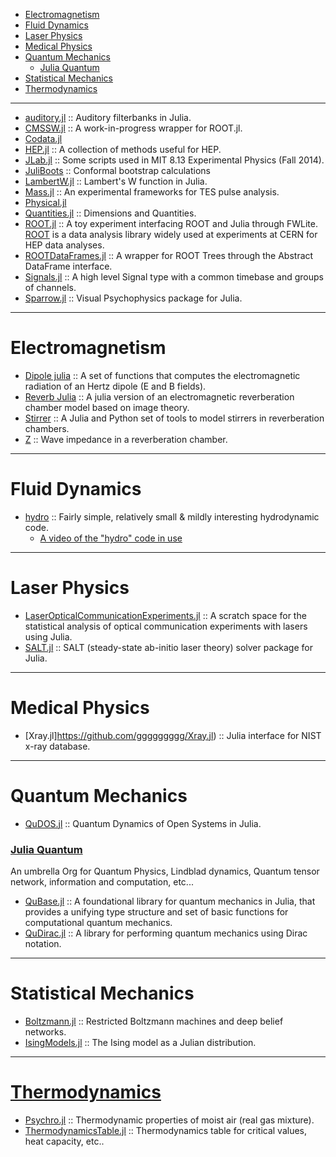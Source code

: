 + [Electromagnetism](#electromagnetism)
+ [Fluid Dynamics](#fluid-dynamics)
+ [Laser Physics](#laser-physics)
+ [Medical Physics](#medical-physics)
+ [Quantum Mechanics](#quantum-mechanics)
   + [Julia Quantum](#juliaquantum) 
+ [Statistical Mechanics](#statistical-mechanics)
+ [Thermodynamics](#thermodynamics)

----

* [auditory.jl](https://github.com/jfsantos/auditory.jl) :: Auditory filterbanks in Julia.
* [CMSSW.jl](https://github.com/jpata/CMSSW.jl) :: A work-in-progress wrapper for ROOT.jl.
* [Codata.jl](https://github.com/kofron/Codata.jl)
* [HEP.jl](https://github.com/jpata/HEP.jl) :: A collection of methods useful for HEP.
* [JLab.jl](https://github.com/amyascwk/JLab.jl) :: Some scripts used in MIT 8.13 Experimental Physics (Fall 2014).
* [JuliBoots](https://github.com/mfpaulos/JuliBoots) :: Conformal bootstrap calculations
* [LambertW.jl](https://github.com/robertdj/LambertW.jl) :: Lambert's W function in Julia.
* [Mass.jl](https://github.com/ggggggggg/Mass.jl) :: An experimental frameworks for TES pulse analysis. 
* [Physical.jl](https://github.com/ggggggggg/Physical.jl)
* [Quantities.jl](https://github.com/ElOceanografo/Quantities.jl) :: Dimensions and Quantities.
* [ROOT.jl](https://github.com/jpata/ROOT.jl) :: A toy experiment interfacing ROOT and Julia through FWLite. [ROOT](http://root.cern.ch) is a data analysis library widely used at experiments at CERN for HEP data analyses.
* [ROOTDataFrames.jl](https://github.com/jpata/ROOTDataFrames.jl) :: A wrapper for ROOT Trees through the Abstract DataFrame interface.
* [Signals.jl](https://github.com/mbauman/Signals.jl) :: A high level Signal type with a common timebase and groups of channels.
* [Sparrow.jl](https://github.com/rennis250/Sparrow.jl) :: Visual Psychophysics package for Julia.

----

# Electromagnetism
* [Dipole julia](https://github.com/manuamador/Dipole_julia) :: A set of functions that computes the electromagnetic radiation of an Hertz dipole (E and B fields).
* [Reverb Julia](https://github.com/manuamador/Reverb_Julia) :: A julia version of an electromagnetic reverberation chamber model based on image theory.
* [Stirrer](https://github.com/manuamador/Stirrer) :: A Julia and Python set of tools to model stirrers in reverberation chambers.
* [Z](https://github.com/manuamador/Z) :: Wave impedance in a reverberation chamber.

----

# Fluid Dynamics 
* [hydro](http://github.com/natj/hydro) :: Fairly simple, relatively small & mildly interesting hydrodynamic code.
   * [A video of the "hydro" code in use](https://vimeo.com/95607699)

----

# Laser Physics
* [LaserOpticalCommunicationExperiments.jl](https://github.com/scidom/LaserOpticalCommunicationExperiments.jl) :: A scratch space for the statistical analysis of optical communication experiments with lasers using Julia.
* [SALT.jl](https://github.com/xdavidliu/SALT.jl) :: SALT (steady-state ab-initio laser theory) solver package for Julia.

----

# Medical Physics
+ [Xray.jl]https://github.com/ggggggggg/Xray.jl) :: Julia interface for NIST x-ray database. 

----

# Quantum Mechanics
* [QuDOS.jl](https://github.com/acroy/QuDOS.jl) :: Quantum Dynamics of Open Systems in Julia.

### [Julia Quantum](http://juliaquantum.github.io/) 
An umbrella Org for Quantum Physics, Lindblad dynamics, Quantum tensor network, information and computation, etc...
+ [QuBase.jl](https://github.com/JuliaQuantum/QuBase.jl) :: A foundational library for quantum mechanics in Julia, that provides a unifying type structure and set of basic functions for computational quantum mechanics.
+ [QuDirac.jl](https://github.com/JuliaQuantum/QuDirac.jl) :: A library for performing quantum mechanics using Dirac notation. 

----

# Statistical Mechanics
+ [Boltzmann.jl](https://github.com/dfdx/Boltzmann.jl) :: Restricted Boltzmann machines and deep belief networks.
+ [IsingModels.jl](https://github.com/johnmyleswhite/IsingModels.jl) :: The Ising model as a Julian distribution.

----

# [Thermodynamics](http://en.wikipedia.org/wiki/Category:Thermodynamics)
+ [Psychro.jl](https://github.com/pjabardo/Psychro.jl) :: Thermodynamic properties of moist air (real gas mixture).
+ [ThermodynamicsTable.jl](https://github.com/DANA-Laboratory/ThermodynamicsTable.jl) :: Thermodynamics table for critical values, heat capacity, etc..

